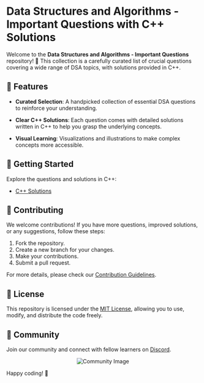 
# Data Structures and Algorithms - Important Questions with C++ Solutions

Welcome to the **Data Structures and Algorithms - Important Questions** repository! 🚀 This collection is a carefully curated list of crucial questions covering a wide range of DSA topics, with solutions provided in C++.

## 🌟 Features

- **Curated Selection**: A handpicked collection of essential DSA questions to reinforce your understanding.

- **Clear C++ Solutions**: Each question comes with detailed solutions written in C++ to help you grasp the underlying concepts.

- **Visual Learning**: Visualizations and illustrations to make complex concepts more accessible.

## 🚀 Getting Started

Explore the questions and solutions in C++:

- [C++ Solutions](/cpp)

## 🤝 Contributing

We welcome contributions! If you have more questions, improved solutions, or any suggestions, follow these steps:

1. Fork the repository.
2. Create a new branch for your changes.
3. Make your contributions.
4. Submit a pull request.

For more details, please check our [Contribution Guidelines](CONTRIBUTING.md).

## 📝 License

This repository is licensed under the [MIT License](LICENSE), allowing you to use, modify, and distribute the code freely.

## 🌈 Community

Join our community and connect with fellow learners on [Discord](https://discord.gg/your-discord-link).

<p align="center">
  <img src="https://your-community-image.png" alt="Community Image">
</p>

Happy coding! 🚀
